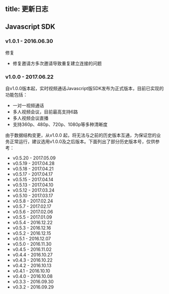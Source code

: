 
title: 更新日志
---

## Javascript SDK

### v1.0.1 - 2016.06.30

<span class="changelog fix">修复</span>

- 修复邀请方多次邀请导致重复建立连接的问题

### v1.0.0 - 2017.06.22

自v1.0.0版本起，实时视频通话Javascript版SDK发布为正式版本，目前已实现的功能包括：

- 一对一视频通话
- 多人视频会议，目前最高支持6路
- 多人视频会议直播
- 支持360p、480p、720p、1080p等多种清晰度

由于数据结构变更，从v1.0.0 起，将无法与之前的历史版本互通，为保证您的业务正常运行，建议选用v1.0.0及之后版本。下面列出了部分历史版本号，仅供参考：

- v0.5.20 - 2017.05.09
- v0.5.19 - 2017.04.28
- v0.5.18 - 2017.04.21
- v0.5.17 - 2017.04.17
- v0.5.15 - 2017.04.14
- v0.5.13 - 2017.04.10
- v0.5.12 - 2017.03.24
- v0.5.10 - 2017.03.17
- v0.5.8 - 2017.02.24
- v0.5.7 - 2017.02.17
- v0.5.6 - 2017.02.06
- v0.5.5 - 2017.01.09
- v0.5.4 - 2016.12.22
- v0.5.3 - 2016.12.16
- v0.5.2 - 2016.12.15
- v0.5.1 - 2016.12.07
- v0.5.0 - 2016.11.30
- v0.4.5 - 2016.11.02
- v0.4.4 - 2016.10.27
- v0.4.3 - 2016.10.22
- v0.4.2 - 2016.10.13
- v0.4.1 - 2016.10.10
- v0.4.0 - 2016.10.08
- v0.3.3 - 2016.09.30
- v0.3.2 - 2016.09.29
